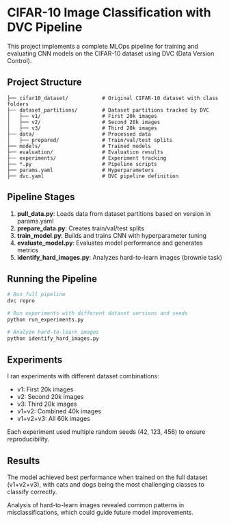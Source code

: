 # CIFAR-10 Image Classification with DVC Pipeline

This project implements a complete MLOps pipeline for training and evaluating CNN models on the CIFAR-10 dataset using DVC (Data Version Control).

## Project Structure

```
├── cifar10_dataset/           # Original CIFAR-10 dataset with class folders
├── dataset_partitions/        # Dataset partitions tracked by DVC
│   ├── v1/                    # First 20k images
│   ├── v2/                    # Second 20k images
│   ├── v3/                    # Third 20k images
├── data/                      # Processed data
│   ├── prepared/              # Train/val/test splits
├── models/                    # Trained models
├── evaluation/                # Evaluation results
├── experiments/               # Experiment tracking
├── *.py                       # Pipeline scripts
├── params.yaml                # Hyperparameters
├── dvc.yaml                   # DVC pipeline definition
```


## Pipeline Stages

1. **pull_data.py**: Loads data from dataset partitions based on version in params.yaml
2. **prepare_data.py**: Creates train/val/test splits
3. **train_model.py**: Builds and trains CNN with hyperparameter tuning
4. **evaluate_model.py**: Evaluates model performance and generates metrics
5. **identify_hard_images.py**: Analyzes hard-to-learn images (brownie task)

## Running the Pipeline

```bash
# Run full pipeline
dvc repro

# Run experiments with different dataset versions and seeds
python run_experiments.py

# Analyze hard-to-learn images
python identify_hard_images.py
```


## Experiments

I ran experiments with different dataset combinations:

- v1: First 20k images
- v2: Second 20k images
- v3: Third 20k images
- v1+v2: Combined 40k images
- v1+v2+v3: All 60k images

Each experiment used multiple random seeds (42, 123, 456) to ensure reproducibility.

## Results

The model achieved best performance when trained on the full dataset (v1+v2+v3), with cats and dogs being the most challenging classes to classify correctly.

Analysis of hard-to-learn images revealed common patterns in misclassifications, which could guide future model improvements.